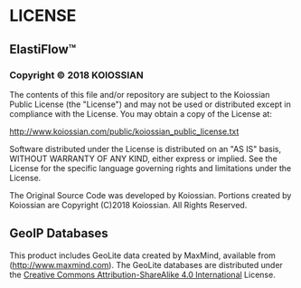 # LICENSE

## ElastiFlow&trade;
### Copyright &copy; 2018 KOIOSSIAN

The contents of this file and/or repository are subject to the Koiossian Public License (the "License") and may not be used or distributed except in compliance with the License. You may obtain a copy of the License at:

http://www.koiossian.com/public/koiossian_public_license.txt

Software distributed under the License is distributed on an "AS IS" basis, WITHOUT WARRANTY OF ANY KIND, either express or implied. See the License for the specific language governing rights and limitations under the License.

The Original Source Code was developed by Koiossian. Portions created by Koiossian are Copyright (C)2018 Koiossian. All Rights Reserved.

## GeoIP Databases
This product includes GeoLite data created by MaxMind, available from (http://www.maxmind.com). The GeoLite databases are distributed under the [Creative Commons Attribution-ShareAlike 4.0 International](https://creativecommons.org/licenses/by-sa/4.0/legalcode) License.
